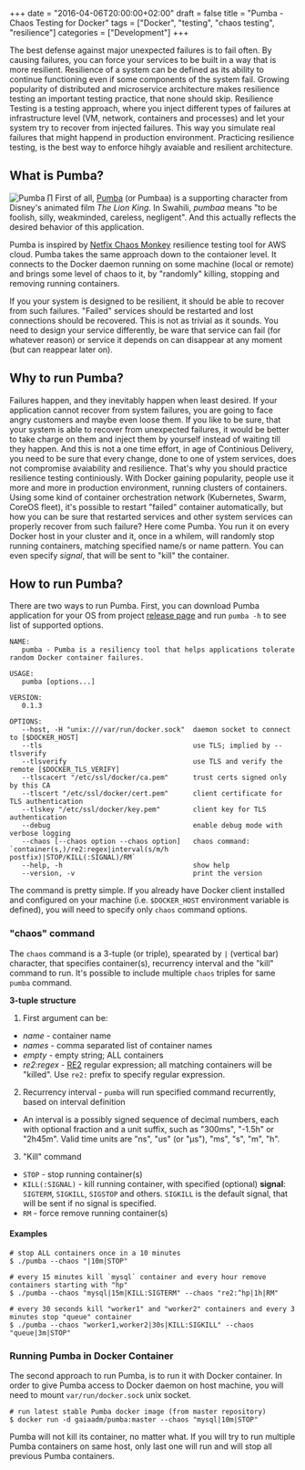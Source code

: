 +++
date = "2016-04-06T20:00:00+02:00"
draft = false
title = "Pumba - Chaos Testing for Docker"
tags = ["Docker", "testing", "chaos testing", "resilience"]
categories = ["Development"]
+++

The best defense against major unexpected failures is to fail often. By causing failures, you can force your services to be built in a way that is more resilient.
Resilience of a system can be defined as its ability to continue functioning even if some components of the system fail. Growing popularity of distributed and microservice architecture makes resilience testing an important testing practice, that none should skip.
Resilience Testing is a testing approach, where you inject different types of failures at infrastructure level (VM, network, containers and  processes) and let your system try to recover from injected failures. This way you simulate real failures that might happend in production environment. Practicing resilience testing, is the best way to enforce hihgly avaiable and resilient architecture.

## What is Pumba?

![Pumba](/img/pumba.png)
∏
First of all, [Pumba](https://en.wikipedia.org/wiki/Timon_and_Pumbaa) (or Pumbaa) is a supporting character from Disney's animated film *The Lion King*. In Swahili, *pumbaa* means "to be foolish, silly, weakminded, careless, negligent". And this actually reflects the desired behavior of this application.

Pumba is inspired by [Netfix Chaos Monkey](https://github.com/Netflix/SimianArmy/wiki/Chaos-Monkey) resilience testing tool for AWS cloud. Pumba takes the same approach down to the contaioner level. It connects to the Docker daemon running on some machine (local or remote) and brings some level of chaos to it, by "randomly" killing, stopping and removing running containers.

If you your system is designed to be resilient, it should be able to recover from such failures. "Failed" services should be restarted and lost connections should be recovered. This is not as trivial as it sounds. You need to design your service differently, be ware that service can fail (for whatever reason) or service it depends on can disappear at any moment (but can reappear later on).

## Why to run Pumba?

Failures happen, and they inevitably happen when least desired. If your application cannot recover from system failures, you are going to face angry customers and maybe even loose them. If you like to be sure, that your system is able to recover from unexpected failures, it would be better to take charge on them and inject them by yourself instead of waiting till they happen. And this is not a one time effort, in age of Continious Delivery, you need to be sure that every change, done to one of ystem services, does not compromise avaiability and resilience. That's why you should practice resilience testing continiously.
With Docker gaining popularity, people use it more and more in production environment, running clusters of containers. Using some kind of container orchestration network (Kubernetes, Swarm, CoreOS fleet), it's possible to restart "failed" container automatically, but how you can be sure that restarted services and other system services can properly recover from such failure?
Here come Pumba. You run it on every Docker host in your cluster and it, once in a whilem, will randomly stop running containers, matching specified name/s or name pattern. You can even specify *signal*, that will be sent to "kill" the container.

## How to run Pumba?

There are two ways to run Pumba.
First, you can download Pumba application for your OS from project [release page](https://github.com/gaia-adm/pumba/releases) and run `pumba -h` to see list of supported options.

```
NAME:
   pumba - Pumba is a resiliency tool that helps applications tolerate random Docker container failures.

USAGE:
   pumba [options...]

VERSION:
   0.1.3

OPTIONS:
   --host, -H "unix:///var/run/docker.sock"  daemon socket to connect to [$DOCKER_HOST]
   --tls                                     use TLS; implied by --tlsverify
   --tlsverify                               use TLS and verify the remote [$DOCKER_TLS_VERIFY]
   --tlscacert "/etc/ssl/docker/ca.pem"      trust certs signed only by this CA
   --tlscert "/etc/ssl/docker/cert.pem"      client certificate for TLS authentication
   --tlskey "/etc/ssl/docker/key.pem"        client key for TLS authentication
   --debug                                   enable debug mode with  verbose logging
   --chaos [--chaos option --chaos option]   chaos command: `container(s,)/re2:regex|interval(s/m/h postfix)|STOP/KILL(:SIGNAL)/RM`
   --help, -h                                show help
   --version, -v                             print the version
```

The command is pretty simple. If you already have Docker client installed and configured on your machine (i.e. `$DOCKER_HOST` environment variable is defined), you will need to specify only `chaos` command options.

### "chaos" command

The `chaos` command is a 3-tuple (or triple), spearated by `|` (vertical bar) character, that specifies container(s), recurrency interval and the "kill" command to run. It's possible to include multiple `chaos` triples for same `pumba` command.

**3-tuple structure**

1. First argument can be:
  - *name* - container name
  - *names* - comma separated list of container names
  - *empty* - empty string; ALL containers
  - *re2:regex* - [RE2](https://github.com/google/re2/wiki/Syntax) regular expression; all matching containers will be "killed". Use `re2:` prefix to specify regular expression.
2. Recurrency interval - `pumba` will run specified command recurrently, based on interval definition
  - An interval is a possibly signed sequence of decimal numbers, each with optional fraction and a unit suffix, such as "300ms", "-1.5h" or "2h45m". Valid time units are "ns", "us" (or "µs"), "ms", "s", "m", "h".
3. "Kill" command
  - `STOP` - stop running container(s)
  - `KILL(:SIGNAL)` - kill running container, with specified (optional) **signal**: `SIGTERM`, `SIGKILL`, `SIGSTOP` and others. `SIGKILL` is the default signal, that will be sent if no signal is specified.
  - `RM` - force remove running container(s)

#### Examples

```
# stop ALL containers once in a 10 minutes
$ ./pumba --chaos "|10m|STOP"
```

```
# every 15 minutes kill `mysql` container and every hour remove containers starting with "hp"
$ ./pumba --chaos "mysql|15m|KILL:SIGTERM" --chaos "re2:^hp|1h|RM"
```

```
# every 30 seconds kill "worker1" and "worker2" containers and every 3 minutes stop "queue" container
$ ./pumba --chaos "worker1,worker2|30s|KILL:SIGKILL" --chaos "queue|3m|STOP"
```

### Running Pumba in Docker Container

The second approach to run Pumba, is to run it with Docker container.
In order to give Pumba access to Docker daemon on host machine, you will need to mount `var/run/docker.sock` unix socket.

```
# run latest stable Pumba docker image (from master repository)
$ docker run -d gaiaadm/pumba:master --chaos "mysql|10m|STOP"
```

Pumba will not kill its container, no matter what. If you will try to run multiple Pumba containers on same host, only last one will run and will stop all previous Pumba containers.
